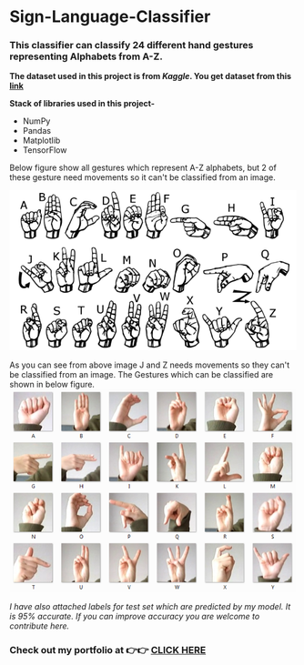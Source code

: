 # Sign-Language-Classifier

### This classifier can classify 24 different hand gestures representing Alphabets from A-Z.

**The dataset used in this project is from *Kaggle*. You get dataset from this [link](https://www.kaggle.com/datamunge/sign-language-mnist/download)**

**Stack of libraries used in this project-**
* NumPy
* Pandas
* Matplotlib
* TensorFlow

Below figure show all gestures which represent A-Z alphabets, but 2 of these gesture need movements so it can't be classified from an image.

![](https://github.com/chandbud5/Sign-Language-Classifier/blob/master/All%20gesture%20from%20A-Z.PNG)

As you can see from above image J and Z needs movements so they can't be classified from an image. The Gestures which can be classified are shown in below figure.
![](https://github.com/chandbud5/Sign-Language-Classifier/blob/master/Gestures.png)

*I have also attached labels for test set which are predicted by my model. It is 95% accurate. If you can improve accuracy you are welcome to contribute here.*

### Check out my portfolio at 👉👉 [CLICK HERE](https://chandbud.me)
